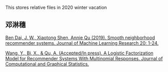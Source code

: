 This stores relative files in 2020 winter vacation

## 邓淋穗
[Ben Dai, J. W., Xiaotong Shen, Annie Qu (2019). Smooth neighborhood recommender systems. Journal of Machine Learning Research 20: 1-24.
](http://jmlr.org/papers/v20/17-629.html)

[Wang, Y., Bi, X., & Qu, A. (Accepted/In press). A Logistic Factorization Model for Recommender Systems With Multinomial Responses. Journal of Computational and Graphical Statistics.](https://doi.org/10.1080/10618600.2019.1665535)
